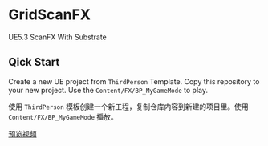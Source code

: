 # GridScanFX

UE5.3 ScanFX With Substrate

## Qick Start

Create a new UE project from `ThirdPerson` Template. Copy this repository to your new project. Use the `Content/FX/BP_MyGameMode` to play.

使用 `ThirdPerson` 模板创建一个新工程，复制仓库内容到新建的项目里。使用 `Content/FX/BP_MyGameMode` 播放。

[预览视频](https://www.bilibili.com/video/BV1ZF4m1u7ss/?share_source=copy_web&vd_source=2964bca3a3f391eb0ef471fb6501c5dd)
